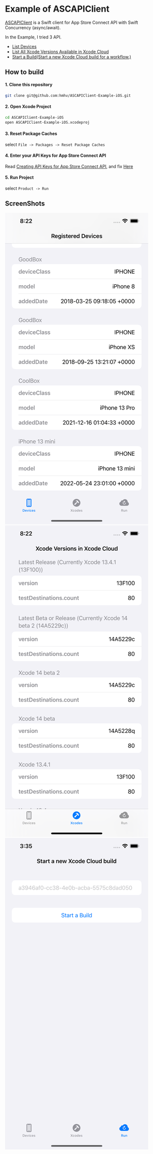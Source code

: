 # Example of ASCAPIClient

[ASCAPIClient](https://github.com/hmhv/ASCAPIClient) is a Swift client for App Store Connect API with Swift Concurrency (async/await).

In the Example, I tried 3 API.

- [List Devices](https://developer.apple.com/documentation/appstoreconnectapi/list_devices)
- [List All Xcode Versions Available in Xcode Cloud](https://developer.apple.com/documentation/appstoreconnectapi/list_all_xcode_versions_available_in_xcode_cloud)
- [Start a Build(Start a new Xcode Cloud build for a workflow.)](https://developer.apple.com/documentation/appstoreconnectapi/start_a_build)

## How to build

#### 1. Clone this repository

```bash
git clone git@github.com:hmhv/ASCAPIClient-Example-iOS.git
```

#### 2. Open Xcode Project

```bash
cd ASCAPIClient-Example-iOS
open ASCAPIClient-Example-iOS.xcodeproj
```

#### 3. Reset Package Caches

select `File -> Packages -> Reset Package Caches`

#### 4. Enter your API Keys for App Store Connect API

Read [Creating API Keys for App Store Connect API](https://developer.apple.com/documentation/appstoreconnectapi/creating_api_keys_for_app_store_connect_api), 
and fix [Here](https://github.com/hmhv/ASCAPIClient-Example-iOS/blob/main/ASCAPIClient-Example-iOS/ContentViewModel.swift#L11-L22)

#### 5. Run Project

select `Product -> Run`

## ScreenShots

![](images/2022-06-25-20.22.47.png)
![](images/2022-06-25-20.22.51.png)
![](images/README.md-15-39-03.png)
